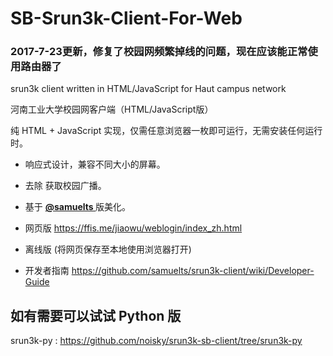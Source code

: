 # SB-Srun3k-Client-For-Web
### 2017-7-23更新，修复了校园网频繁掉线的问题，现在应该能正常使用路由器了 ###

srun3k client written in HTML/JavaScript for Haut campus network

河南工业大学校园网客户端（HTML/JavaScript版）

纯 HTML + JavaScript 实现，仅需任意浏览器一枚即可运行，无需安装任何运行时。

 - 响应式设计，兼容不同大小的屏幕。
 - 去除 获取校园广播。

 - 基于 <a href="https://github.com/samuelts/srun3k-client/"><b><font>@samuelts </font></b></a> 版美化。

 - 网页版 https://ffis.me/jiaowu/weblogin/index_zh.html
 - 离线版 (将网页保存至本地使用浏览器打开)

  -  开发者指南 https://github.com/samuelts/srun3k-client/wiki/Developer-Guide
 



如有需要可以试试 Python 版
------------
srun3k-py : https://github.com/noisky/srun3k-sb-client/tree/srun3k-py
